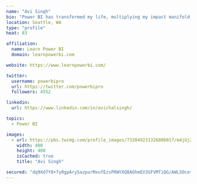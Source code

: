 ```yaml
---
name: "Avi Singh"
bio: "Power BI has transformed my life, multiplying my impact manifold. Now I am on a mission to spread the word and share the knowledge"
location: Seattle, WA
type: "profile"
heat: 83

affiliation:
  name: Learn Power BI
  domain: learnpowerbi.com

website: https://www.learnpowerbi.com/

twitter:
  username: powerbipro
  url: https://twitter.com/powerbipro
  followers: 4552

linkedin:
  url: https://www.linkedin.com/in/avichalsingh/

topics:
  - Power BI

images:
  - url: https://pbs.twimg.com/profile_images/732049231326806017/m4jUj2Lu_400x400.jpg
    width: 400
    height: 400
    isCached: true
    title: "Avi Singh"

secured: "dq9Xd7Y8+7y0gpArySazpurMxufEzsPRWYXQ8AGhmEV3SFVMTiQG/AWLSOcetgK+DJt9BCeYn0jgY3c9SiD7U6e1B6TUCv+tZ9gjf3E+XA4QaBK10TDylLHcCE/pBWYT8FSwVcSZUo+dBBY84VsxkX7SID6Y6YHk/WQ0pRYLXJ8jDAIQ109pAycNlTJJcAIkWXn65IF5fYUKG112oFoDEzRwo/rXgFKQ7kWTsQuVj2X67UQO8jVT6nZzR9V606gehSRn4n7uAAwMvJtoBS+0UY5f060eFJM9cnSgUzdcYQ/g4lEHBCQflS5rHwL42EZ8rUSt4yZ74JysDyBRyMysd33IArRm1wGEkkUiiVwd3ZL3Ea7j5twzOd86C44XrjnRPByWVdKTDyVlc4ejz4Yj+h8C+J9Z1+0fcVMqIVtFyvM=;BNbiyO1iIj23eyLvuUtbtw=="
---
```


